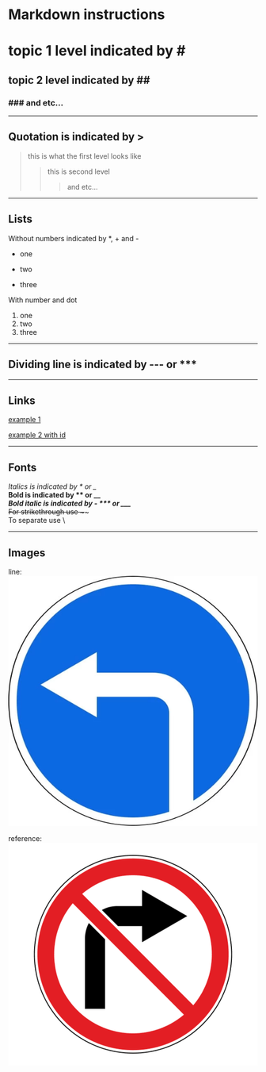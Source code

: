 # Markdown instructions #

# topic 1 level indicated by # #  
## topic 2 level indicated by ## ##
### \### and etc... ###
---
## Quotation is indicated by >
> this is what the first level looks like
>> this is second level
>>> and etc...
---
## Lists
Without numbers indicated by *, + and -
* one 
+ two 
- three 

With number and dot  
1. one
2. two
3. three 
---
## Dividing line is indicated by --- or ***
***
## Links

[example 1](http://example.com/ "text 1")  

[id]: http://example.com/ "text 2"  
[example 2 with id][id]

---
## Fonts

*Italics is indicated by * or _*   
**Bold is indicated by ** or __**  
***Bold italic is indicated by - *** or ___***  
~~For strikethrough use \~~~~  
To separate use \

---

## Images
line:  
![turn left](left.png "left")

reference:  
![turn right][right]

[right]: right.png "right"